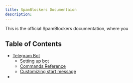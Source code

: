 ```yaml
---
title: SpamBlockers Documentaion 
description:
---
```


This is the official SpamBlockers documentation, where you

## Table of Contents

- [Telegram Bot](tg/index.md)
    - [Setting up bot](tg/setup.md)
    - [Commands Reference](tg/commands-reference.md)
    - [Customizing start message](tg/customization.md)
-